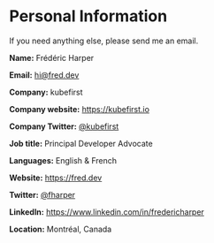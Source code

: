 # Personal Information

If you need anything else, please send me an email.

**Name:** Frédéric Harper

**Email:** [hi@fred.dev](mailto:hi@fred.dev)

**Company:** kubefirst

**Company website:** <https://kubefirst.io>

**Company Twitter:** [@kubefirst](https://twitter.com/kubefirst)

**Job title:** Principal Developer Advocate

**Languages:** English & French

**Website:** <https://fred.dev>

**Twitter:** [@fharper](https://twitter.com/fharper)

**LinkedIn:** <https://www.linkedin.com/in/fredericharper>

**Location:** Montréal, Canada
